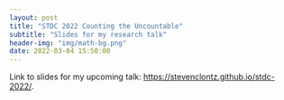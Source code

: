 ```yaml
---
layout: post
title: "STDC 2022 Counting the Uncountable"
subtitle: "Slides for my research talk"
header-img: "img/math-bg.png"
date: 2022-03-04 15:50:00
---
```


Link to slides for my upcoming talk:
<https://stevenclontz.github.io/stdc-2022/>. 
